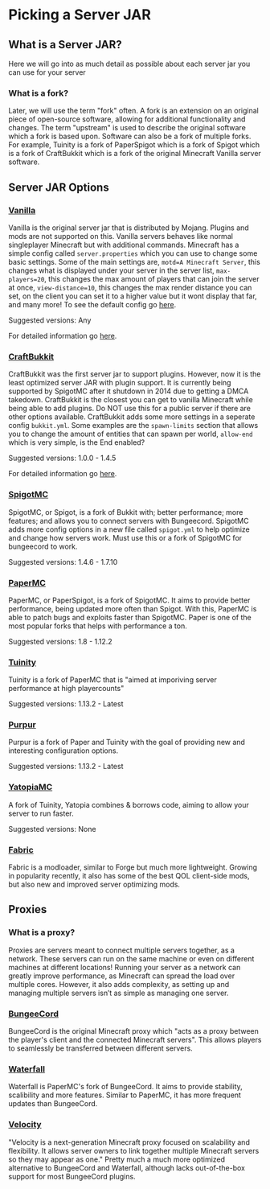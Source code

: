# Picking a Server JAR

## What is a Server JAR?

<!---- [a server jar is blah blah something] --->

Here we will go into as much detail as possible about each server jar you can use for your server

### What is a fork?

Later, we will use the term "fork" often. A fork is an extension on an original piece of open-source software, allowing for additional functionality and changes. The term "upstream" is used to describe the original software which a fork is based upon. 
Software can also be a fork of multiple forks. For example, Tuinity is a fork of PaperSpigot which is a fork of Spigot which is a fork of CraftBukkit which is a fork of the original Minecraft Vanilla server software.

## Server JAR Options

### [Vanilla](https://www.minecraft.net/en-us/download/server)

Vanilla is the original server jar that is distributed by Mojang.
Plugins and mods are not supported on this.
Vanilla servers behaves like normal singleplayer Minecraft but with additional commands.
Minecraft has a simple config called `server.properties` which you can use to change some basic settings.
Some of the main settings are, `motd=A Minecraft Server`, this changes what is displayed under your server in the server list, `max-players=20`, this changes the max amount of players that can join the server at once, `view-distance=10`, this changes the max render distance you can set, on the client you can set it to a higher value but it wont display that far, and many more! To see the default config go [here](https://github.com/Anything-Minecraft-Team/anything-minecraft/blob/fork-info/resources/DEFAULT/server.properties).

Suggested versions: Any

For detailed information go [here](SERVER_JARS/VANILLA.md).

### [CraftBukkit](https://getbukkit.org/download/craftbukkit)

CraftBukkit was the first server jar to support plugins.
However, now it is the least optimized server JAR with plugin support.
It is currently being supported by SpigotMC after it shutdown in 2014 due to getting a DMCA takedown.
CraftBukkit is the closest you can get to vanilla Minecraft while being able to add plugins.
Do NOT use this for a public server if there are other options available.
CraftBukkit adds some more settings in a seperate config `bukkit.yml`. Some examples are the `spawn-limits` section that allows you to change the amount of entities that can spawn per world, `allow-end` which is very simple, is the End enabled?

Suggested versions: 1.0.0 - 1.4.5

For detailed information go [here](SERVER_JARS/CRAFTBUKKIT.md).

### [SpigotMC](https://getbukkit.org/download/spigot)

SpigotMC, or Spigot, is a fork of Bukkit with; better performance; more features; and allows you to connect servers with Bungeecord.
SpigotMC adds more config options in a new file called `spigot.yml` to help optimize and change how servers work. Must use this or a fork of SpigotMC for bungeecord to work.

Suggested versions: 1.4.6 - 1.7.10

### [PaperMC](https://papermc.io/downloads)

PaperMC, or PaperSpigot, is a fork of SpigotMC. It aims to provide better performance, being updated more often than Spigot.
With this, PaperMC is able to patch bugs and exploits faster than SpigotMC.
Paper is one of the most popular forks that helps with performance a ton.

Suggested versions: 1.8 - 1.12.2

<!---- REMOVED AS NOT BALANCED OPINION
A selection of added features and optimalizations:
-	Async chunck loading and saving
-	Timings reports
-	No-tick view distance
-	Several optimisations on TNT, hoppers and restone
--->

### [Tuinity](https://github.com/Spottedleaf/Tuinity)

Tuinity is a fork of PaperMC that is "aimed at imporiving server performance at high playercounts"

Suggested versions: 1.13.2 - Latest

<!---- MORE INFO NEEDED --->

### [Purpur](https://github.com/pl3xgaming/Purpur)

Purpur is a fork of Paper and Tuinity with the goal of providing new and interesting configuration options.

Suggested versions: 1.13.2 - Latest

<!----- REMOVED AS NOT BALANCED OPINION
Some of the features it adds:
-	Lots of tweaks for entities. For example: make all mobs ridable, change max health
-	Change mechanics. Such as: mine spawners with sulk touch, mending repairs most damaged equipment, totems of undying are working when only in inventory
-	Lots more
---->

### [YatopiaMC](https://github.com/YatopiaMC/Yatopia)

A fork of Tuinity, Yatopia combines & borrows code, aiming to allow your server to run faster.

Suggested versions: None

<!----- REMOVED AS NOT BALANCED OPINION

It has had some bugs that break the game, it is not tested in extend and doesn’t have all of Purpur’s features. Only very few servers are using this fork. If you don’t need an feature exclusive for YatopiaMC, it’s better to go with one of the above forks.
---->

### [Fabric](https://fabricmc.net/)

Fabric is a modloader, similar to Forge but much more lightweight.
Growing in popularity recently, it also has some of the best QOL client-side mods, but also new and improved server optimizing mods.

## Proxies

### What is a proxy?

Proxies are servers meant to connect multiple servers together, as a network. These servers can run on the same machine or even on different machines at different locations!
Running your server as a network can greatly improve performance, as Minecraft can spread the load over multiple cores.
However, it also adds complexity, as setting up and managing multiple servers isn’t as simple as managing one server.

### [BungeeCord](https://ci.md-5.net/job/BungeeCord/)

BungeeCord is the original Minecraft proxy which "acts as a proxy between the player's client and the connected Minecraft servers". This allows players to seamlessly be transferred between different servers.

### [Waterfall](https://papermc.io/downloads#Waterfall)

Waterfall is PaperMC's fork of BungeeCord. It aims to provide stability, scalibility and more features. Similar to PaperMC, it has more frequent updates than BungeeCord.

### [Velocity](https://velocitypowered.com/)

"Velocity is a next-generation Minecraft proxy focused on scalability and flexibility. It allows server owners to link together multiple Minecraft servers so they may appear as one." Pretty much a much more optimized alternative to BungeeCord and Waterfall, although lacks out-of-the-box support for most BungeeCord plugins.